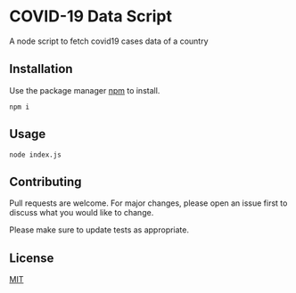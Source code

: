 # COVID-19 Data Script

A node script to fetch covid19 cases data of a country

## Installation

Use the package manager [npm](https://https://www.npmjs.com/) to install.

```node
npm i
```

## Usage
```node
node index.js
```

## Contributing
Pull requests are welcome. For major changes, please open an issue first to discuss what you would like to change.

Please make sure to update tests as appropriate.

## License
[MIT](https://choosealicense.com/licenses/mit/)